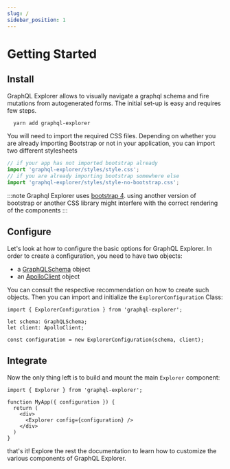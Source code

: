 ```yaml
---
slug: /
sidebar_position: 1
---
```


# Getting Started

## Install

GraphQL Explorer allows to visually navigate a graphql schema and fire mutations from autogenerated forms. The initial set-up is easy and requires few steps.

```bash
  yarn add graphql-explorer
```

You will need to import the required CSS files. Depending on whether you are already importing Bootstrap or not in your application, you can import two different stylesheets

```ts
// if your app has not imported bootstrap already
import 'graphql-explorer/styles/style.css';
// if you are already importing bootstrap somewhere else
import 'graphql-explorer/styles/style-no-bootstrap.css';
```

:::note
Graphql Explorer uses [bootstrap 4](https://getbootstrap.com/docs/4.6/getting-started/introduction/). using another version of bootstrap or another CSS library might interfere with the correct rendering of the components
:::

## Configure

Let's look at how to configure the basic options for GraphQL Explorer. In order to create a configuration, you need to have two objects:

- a [GraphQLSchema](https://github.com/graphql/graphql-js/blob/2df59f18dd3f3c415eaba57d744131a674079ddf/src/type/schema.ts#L129) object
- an [ApolloClient](https://github.com/apollographql/apollo-client/blob/2535eccfdc15c459a8772b50d2a53dd997f7c3fb/src/core/ApolloClient.ts#L90) object

You can consult the respective recommendation on how to create such objects. Then you can import and initialize the `ExplorerConfiguration` Class:

```tsx
import { ExplorerConfiguration } from 'graphql-explorer';

let schema: GraphQLSchema;
let client: ApolloClient;

const configuration = new ExplorerConfiguration(schema, client);
```

## Integrate

Now the only thing left is to build and mount the main `Explorer` component:

```tsx
import { Explorer } from 'graphql-explorer';

function MyApp({ configuration }) {
  return (
    <div>
      <Explorer config={configuration} />
    </div>
  )
}
```

that's it! Explore the rest the documentation to learn how to customize the various components of GraphQL Explorer.
